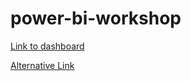 # power-bi-workshop

[Link to dashboard](https://app.powerbi.com/view?r=eyJrIjoiZDUwMzNjMzgtMThmMy00NTk5LTllOGQtN2YyMWQ5MmEwNTc0IiwidCI6IjEwMWRhNTg3LTE4NDMtNGY1Mi04YjhhLTE3YjA2OWM2NmQzMyIsImMiOjJ9)

<a href="https://app.powerbi.com/view?r=eyJrIjoiZDUwMzNjMzgtMThmMy00NTk5LTllOGQtN2YyMWQ5MmEwNTc0IiwidCI6IjEwMWRhNTg3LTE4NDMtNGY1Mi04YjhhLTE3YjA2OWM2NmQzMyIsImMiOjJ9" target="_blank">Alternative Link</a>